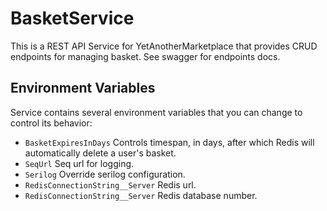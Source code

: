 # BasketService
This is a REST API Service for YetAnotherMarketplace that provides CRUD endpoints for managing basket. See swagger for endpoints docs.

## Environment Variables
Service contains several environment variables that you can change to control its behavior:
- `BasketExpiresInDays` Controls timespan, in days, after which Redis will automatically delete a user's basket.
- `SeqUrl` Seq url for logging.
- `Serilog` Override serilog configuration.
- `RedisConnectionString__Server` Redis url.
- `RedisConnectionString__Server` Redis database number.
